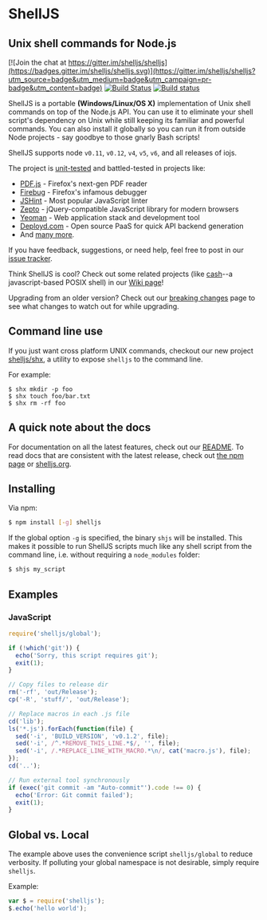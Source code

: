 # ShellJS
## Unix shell commands for Node.js

[![Join the chat at https://gitter.im/shelljs/shelljs](https://badges.gitter.im/shelljs/shelljs.svg)](https://gitter.im/shelljs/shelljs?utm_source=badge&utm_medium=badge&utm_campaign=pr-badge&utm_content=badge)
[![Build Status](https://travis-ci.org/shelljs/shelljs.svg?branch=master)](http://travis-ci.org/shelljs/shelljs)
[![Build status](https://ci.appveyor.com/api/projects/status/42txr0s3ux5wbumv/branch/master?svg=true)](https://ci.appveyor.com/project/shelljs/shelljs)

ShellJS is a portable **(Windows/Linux/OS X)** implementation of Unix shell commands on top of the
Node.js API. You can use it to eliminate your shell script's dependency on Unix while still keeping
its familiar and powerful commands. You can also install it globally so you can run it from outside
Node projects - say goodbye to those gnarly Bash scripts!

ShellJS supports node `v0.11`, `v0.12`, `v4`, `v5`, `v6`, and all releases of iojs.

The project is [unit-tested](http://travis-ci.org/shelljs/shelljs) and battled-tested in projects like:

+ [PDF.js](http://github.com/mozilla/pdf.js) - Firefox's next-gen PDF reader
+ [Firebug](http://getfirebug.com/) - Firefox's infamous debugger
+ [JSHint](http://jshint.com) - Most popular JavaScript linter
+ [Zepto](http://zeptojs.com) - jQuery-compatible JavaScript library for modern browsers
+ [Yeoman](http://yeoman.io/) - Web application stack and development tool
+ [Deployd.com](http://deployd.com) - Open source PaaS for quick API backend generation
+ And [many more](https://npmjs.org/browse/depended/shelljs).

If you have feedback, suggestions, or need help, feel free to post in our [issue tracker](https://github.com/shelljs/shelljs/issues).

Think ShellJS is cool? Check out some related projects (like
[cash](https://github.com/dthree/cash)--a javascript-based POSIX shell)
in our [Wiki page](https://github.com/shelljs/shelljs/wiki)!

Upgrading from an older version? Check out our [breaking
changes](https://github.com/shelljs/shelljs/wiki/Breaking-Changes) page to see
what changes to watch out for while upgrading.

## Command line use

If you just want cross platform UNIX commands, checkout our new project
[shelljs/shx](https://github.com/shelljs/shx), a utility to expose `shelljs` to
the command line.

For example:

```
$ shx mkdir -p foo
$ shx touch foo/bar.txt
$ shx rm -rf foo
```

## A quick note about the docs

For documentation on all the latest features, check out our
[README](https://github.com/shelljs/shelljs). To read docs that are consistent
with the latest release, check out [the npm
page](https://www.npmjs.com/package/shelljs) or
[shelljs.org](http://documentup.com/shelljs/shelljs).

## Installing

Via npm:

```bash
$ npm install [-g] shelljs
```

If the global option `-g` is specified, the binary `shjs` will be installed. This makes it possible to
run ShellJS scripts much like any shell script from the command line, i.e. without requiring a `node_modules` folder:

```bash
$ shjs my_script
```

## Examples

### JavaScript

```javascript
require('shelljs/global');

if (!which('git')) {
  echo('Sorry, this script requires git');
  exit(1);
}

// Copy files to release dir
rm('-rf', 'out/Release');
cp('-R', 'stuff/', 'out/Release');

// Replace macros in each .js file
cd('lib');
ls('*.js').forEach(function(file) {
  sed('-i', 'BUILD_VERSION', 'v0.1.2', file);
  sed('-i', /^.*REMOVE_THIS_LINE.*$/, '', file);
  sed('-i', /.*REPLACE_LINE_WITH_MACRO.*\n/, cat('macro.js'), file);
});
cd('..');

// Run external tool synchronously
if (exec('git commit -am "Auto-commit"').code !== 0) {
  echo('Error: Git commit failed');
  exit(1);
}
```

## Global vs. Local

The example above uses the convenience script `shelljs/global` to reduce verbosity. If polluting your global namespace is not desirable, simply require `shelljs`.

Example:

```javascript
var $ = require('shelljs');
$.echo('hello world');
```

